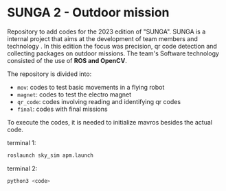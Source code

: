 # SUNGA 2 - Outdoor mission

Repository to add codes for the 2023 edition of "SUNGA". SUNGA is a internal project that aims at the development of team members and technology . In this edition the focus was precision, qr code detection and collecting packages on outdoor missions. The team's Software technology consisted of the use of **ROS and OpenCV**.

The repository is divided into:
* `mov`: codes to test basic movements in a flying robot
* `magnet`: codes to test the electro magnet 
* `qr_code`: codes involving reading and identifying qr codes 
* `final`: codes with final missions&#x20;

To execute the codes, it is needed to initialize mavros besides the actual code.

terminal 1:
```bash
roslaunch sky_sim apm.launch
```

terminal 2:
```bash
python3 <code>
```